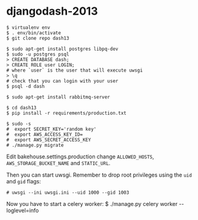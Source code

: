 djangodash-2013
===============


    $ virtualenv env
    $ . env/bin/activate
    $ git clone repo dash13

    $ sudo apt-get install postgres libpq-dev
    $ sudo -u postgres psql
    > CREATE DATABASE dash;
    > CREATE ROLE user LOGIN;
    # where `user` is the user that will execute uwsgi
    > \q
    # check that you can login with your user
    $ psql -d dash

    $ sudo apt-get install rabbitmq-server

    $ cd dash13
    $ pip install -r requirements/production.txt

    $ sudo -s
    #  export SECRET_KEY='random key'
    #  export AWS_ACCESS_KEY_ID=
    #  export AWS_SECRET_ACCESS_KEY
    # ./manage.py migrate
    
Edit bakehouse.settings.production
change `ALLOWED_HOSTS`, `AWS_STORAGE_BUCKET_NAME` and `STATIC_URL`.

Then you can start uwsgi. Remember to drop root privileges using the `uid` and `gid` flags:

    # uwsgi --ini uwsgi.ini --uid 1000 --gid 1003

Now you have to start a celery worker:
    $ ./manage.py celery worker --loglevel=info
